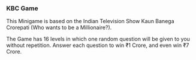 ### KBC Game
This Minigame is based on the Indian Television Show Kaun Banega Crorepati (Who wants to be a Millionaire?).

The Game has 16 levels in which one random question will be given to you without repetition. Answer each question to win ₹1 Crore, and even win ₹7 Crore.